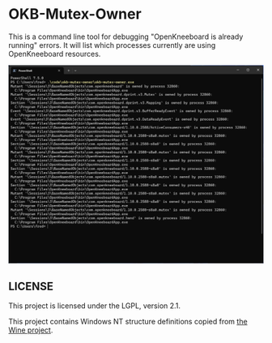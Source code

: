 # OKB-Mutex-Owner

This is a command line tool for debugging "OpenKneeboard is already running" errors. It will list which processes currently are using OpenKneeboard resources.

![Screenshot](screenshot.png)

## LICENSE

This project is licensed under the LGPL, version 2.1.

This project contains Windows NT structure definitions copied from [the Wine project](https://www.winehq.org/).